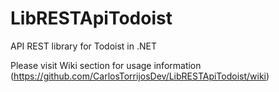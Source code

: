 # LibRESTApiTodoist
API REST library for Todoist in .NET

Please visit Wiki section for usage information (https://github.com/CarlosTorrijosDev/LibRESTApiTodoist/wiki)
